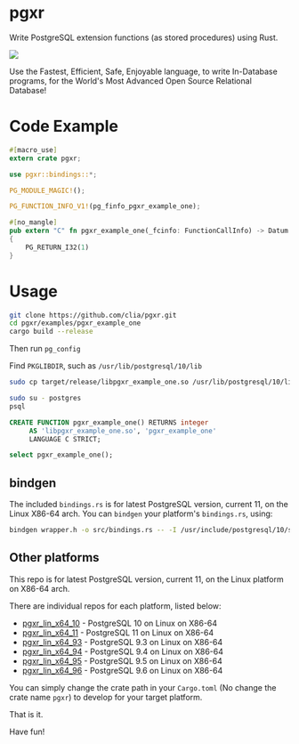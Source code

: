 # pgxr
Write PostgreSQL extension functions (as stored procedures) using Rust.

![](https://benchmarksgame-team.pages.debian.net/benchmarksgame/download/fast-programs-different-programming-languages.svg)

Use the Fastest, Efficient, Safe, Enjoyable language, to write In-Database programs, for the World's Most Advanced Open Source Relational Database!

# Code Example

```rust
#[macro_use]
extern crate pgxr;

use pgxr::bindings::*;

PG_MODULE_MAGIC!();

PG_FUNCTION_INFO_V1!(pg_finfo_pgxr_example_one);

#[no_mangle]
pub extern "C" fn pgxr_example_one(_fcinfo: FunctionCallInfo) -> Datum
{
    PG_RETURN_I32(1)
}

```

# Usage

```bash
git clone https://github.com/clia/pgxr.git
cd pgxr/examples/pgxr_example_one
cargo build --release
```

Then run `pg_config`

Find `PKGLIBDIR`, such as `/usr/lib/postgresql/10/lib`

```bash
sudo cp target/release/libpgxr_example_one.so /usr/lib/postgresql/10/lib
```

```bash
sudo su - postgres
psql
```

```sql
CREATE FUNCTION pgxr_example_one() RETURNS integer
     AS 'libpgxr_example_one.so', 'pgxr_example_one'
     LANGUAGE C STRICT;
```

```sql
select pgxr_example_one();
```

## bindgen

The included `bindings.rs` is for latest PostgreSQL version, current 11, on the Linux X86-64 arch.
You can `bindgen` your platform's `bindings.rs`, using:

```bash
bindgen wrapper.h -o src/bindings.rs -- -I /usr/include/postgresql/10/server
```

## Other platforms

This repo is for latest PostgreSQL version, current 11, on the Linux platform on X86-64 arch.

There are individual repos for each platform, listed below:

- [pgxr_lin_x64_10](https://github.com/clia/pgxr_lin_x64_10) - PostgreSQL 10 on Linux on X86-64
- [pgxr_lin_x64_11](https://github.com/clia/pgxr_lin_x64_11) - PostgreSQL 11 on Linux on X86-64
- [pgxr_lin_x64_93](https://github.com/clia/pgxr_lin_x64_93) - PostgreSQL 9.3 on Linux on X86-64
- [pgxr_lin_x64_94](https://github.com/clia/pgxr_lin_x64_94) - PostgreSQL 9.4 on Linux on X86-64
- [pgxr_lin_x64_95](https://github.com/clia/pgxr_lin_x64_95) - PostgreSQL 9.5 on Linux on X86-64
- [pgxr_lin_x64_96](https://github.com/clia/pgxr_lin_x64_96) - PostgreSQL 9.6 on Linux on X86-64

You can simply change the crate path in your `Cargo.toml` (No change the crate name `pgxr`) to develop for your target platform.

That is it.

Have fun!
